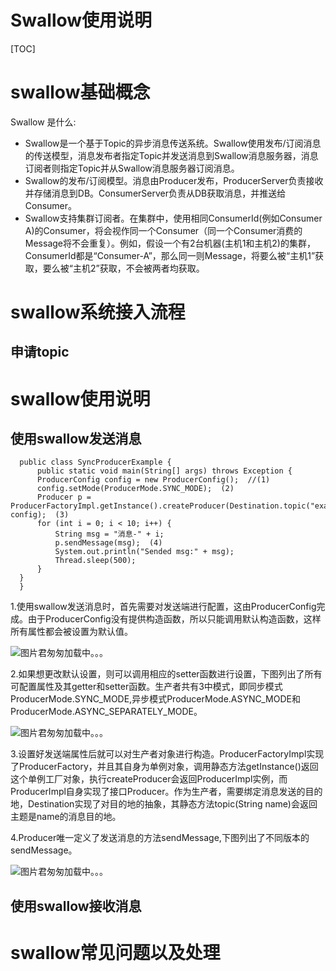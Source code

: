 # Swallow使用说明

[TOC]

# swallow基础概念

Swallow 是什么:
* Swallow是一个基于Topic的异步消息传送系统。Swallow使用发布/订阅消息的传送模型，消息发布者指定Topic并发送消息到Swallow消息服务器，消息订阅者则指定Topic并从Swallow消息服务器订阅消息。
* Swallow的发布/订阅模型。消息由Producer发布，ProducerServer负责接收并存储消息到DB。ConsumerServer负责从DB获取消息，并推送给Consumer。
* Swallow支持集群订阅者。在集群中，使用相同ConsumerId(例如Consumer A)的Consumer，将会视作同一个Consumer（同一个Consumer消费的Message将不会重复）。例如，假设一个有2台机器(主机1和主机2)的集群，ConsumerId都是“Consumer-A”，那么同一则Message，将要么被“主机1”获取，要么被“主机2”获取，不会被两者均获取。

# swallow系统接入流程
## 申请topic
# swallow使用说明
## 使用swallow发送消息


      public class SyncProducerExample {
          public static void main(String[] args) throws Exception {
	      ProducerConfig config = new ProducerConfig();  //(1)
	      config.setMode(ProducerMode.SYNC_MODE);  (2)
	      Producer p = ProducerFactoryImpl.getInstance().createProducer(Destination.topic("example"), config);  (3)
	      for (int i = 0; i < 10; i++) {
	          String msg = "消息-" + i;
	          p.sendMessage(msg);  (4)
	          System.out.println("Sended msg:" + msg);
	          Thread.sleep(500);
	      }
	  }
      }


1.使用swallow发送消息时，首先需要对发送端进行配置，这由ProducerConfig完成。由于ProducerConfig没有提供构造函数，所以只能调用默认构造函数，这样所有属性都会被设置为默认值。

![图片君匆匆加载中。。。](https://github.com/lmdyyh/rundemo/raw/master/picture/producer_attr.png "Producer属性")

2.如果想更改默认设置，则可以调用相应的setter函数进行设置，下图列出了所有可配置属性及其getter和setter函数。生产者共有3中模式，即同步模式ProducerMode.SYNC_MODE,异步模式ProducerMode.ASYNC_MODE和ProducerMode.ASYNC_SEPARATELY_MODE。

![图片君匆匆加载中。。。](https://github.com/lmdyyh/rundemo/raw/master/picture/producer.png "配置属性及其setter函数")

3.设置好发送端属性后就可以对生产者对象进行构造。ProducerFactoryImpl实现了ProducerFactory，并且其自身为单例对象，调用静态方法getInstance()返回这个单例工厂对象，执行createProducer会返回ProducerImpl实例，而ProducerImpl自身实现了接口Producer。作为生产者，需要绑定消息发送的目的地，Destination实现了对目的地的抽象，其静态方法topic(String name)会返回主题是name的消息目的地。

4.Producer唯一定义了发送消息的方法sendMessage,下图列出了不同版本的sendMessage。

![图片君匆匆加载中。。。](https://github.com/lmdyyh/rundemo/raw/master/picture/producer_method.png "函数sendMessage")


## 使用swallow接收消息
# swallow常见问题以及处理
##
